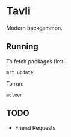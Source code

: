 # Tavli

Modern backgammon.

## Running

To fetch packages first:

``` mrt update ```

To run:

``` meteor ```

## TODO

* Friend Requests

